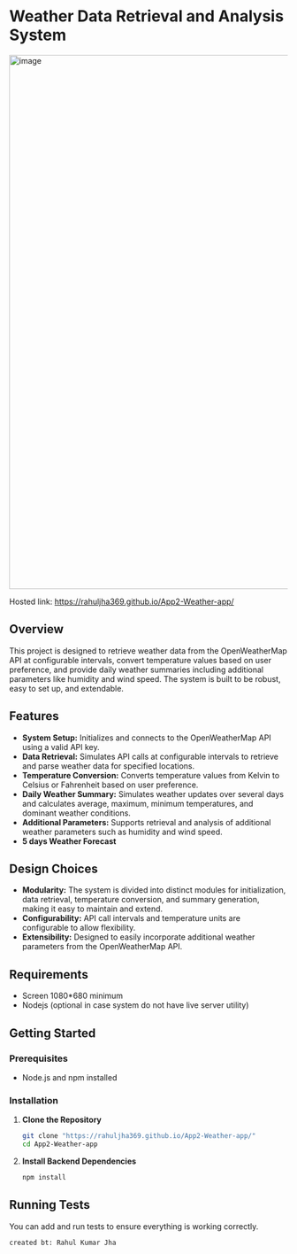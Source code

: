 # Weather Data Retrieval and Analysis System

<img width="965" alt="image" src="https://github.com/user-attachments/assets/65e32949-4001-4b4c-b2d6-a34db2ac665e">

Hosted link: https://rahuljha369.github.io/App2-Weather-app/




## Overview

This project is designed to retrieve weather data from the OpenWeatherMap API at configurable intervals, convert temperature values based on user preference, and provide daily weather summaries including additional parameters like humidity and wind speed. The system is built to be robust, easy to set up, and extendable.

## Features

- **System Setup:** Initializes and connects to the OpenWeatherMap API using a valid API key.
- **Data Retrieval:** Simulates API calls at configurable intervals to retrieve and parse weather data for specified locations.
- **Temperature Conversion:** Converts temperature values from Kelvin to Celsius or Fahrenheit based on user preference.
- **Daily Weather Summary:** Simulates weather updates over several days and calculates average, maximum, minimum temperatures, and dominant weather conditions.
- **Additional Parameters:** Supports retrieval and analysis of additional weather parameters such as humidity and wind speed.
- **5 days Weather Forecast** 

## Design Choices

- **Modularity:** The system is divided into distinct modules for initialization, data retrieval, temperature conversion, and summary generation, making it easy to maintain and extend.
- **Configurability:** API call intervals and temperature units are configurable to allow flexibility.
- **Extensibility:** Designed to easily incorporate additional weather parameters from the OpenWeatherMap API.

## Requirements
- Screen 1080*680 minimum
- Nodejs (optional in case system do not have live server utility)

## Getting Started

### Prerequisites

- Node.js and npm installed

### Installation

1. **Clone the Repository**
   ```bash
   git clone "https://rahuljha369.github.io/App2-Weather-app/"
   cd App2-Weather-app
   ```

2. **Install Backend Dependencies**

   ```bash
   npm install
   
   ```

## Running Tests

You can add and run tests to ensure everything is working correctly.
```
created bt: Rahul Kumar Jha
